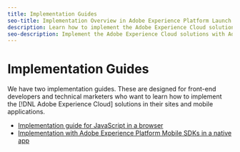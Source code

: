 ```yaml
---
title: Implementation Guides
seo-title: Implementation Overview in Adobe Experience Platform Launch
description: Learn how to implement the Adobe Experience Cloud solutions with Adobe Experience Platform Launch
seo-description: Implement the Adobe Experience Cloud solutions with Adobe Experience Platform Launch
---
```


# Implementation Guides

We have two implementation guides.  These are designed for front-end developers and technical marketers who want to learn how to implement the [!DNL Adobe Experience Cloud] solutions in their sites and mobile applications.

* [Implementation guide for JavaScript in a browser](https://docs.adobe.com/content/help/en/experience-cloud/implementing-in-websites-with-launch/index.html)
* [Implementation with Adobe Experience Platform Mobile SDKs in a native app](https://aep-sdks.gitbook.io/docs/)
